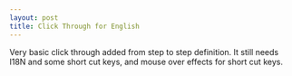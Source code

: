 ```yaml
---
layout: post
title: Click Through for English
---
```

Very basic click through added from step to step definition.
It still needs I18N and some short cut keys, and mouse over effects for short cut keys.
